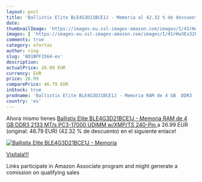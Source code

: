 ```yaml
---
layout: post
title: 'Ballistix Elite BLE4G3D21BCE1J - Memoria al 42.32 % de descuento'
date: 
thumbnailImage: 'https://images-eu.ssl-images-amazon.com/images/I/41rHw3Ex32L._SL200_.jpg'
images: [ 'https://images-eu.ssl-images-amazon.com/images/I/41rHw3Ex32L._SL200_.jpg' ]
comments: true
category: ofertas
author: ring
slug: 'B01BPF3564-es'
description:
actualPrice: 26.99 EUR
currency: EUR
price: 26.99
comparePrice: 46.79 EUR
inStock: true
prodname: 'Ballistix Elite BLE4G3D21BCE1J - Memoria RAM de 4 GB  DDR3  2133 MT/s  PC3-17000  UDIMM w/XMP/TS 240-Pin '
country: 'es'
---
```


Ahora mismo tienes [Ballistix Elite BLE4G3D21BCE1J - Memoria RAM de 4 GB  DDR3  2133 MT/s  PC3-17000  UDIMM w/XMP/TS 240-Pin ](https://www.amazon.es/dp/B01BPF3564/?tag=tolees-21) a 26.99 EUR (original: 46.79 EUR) (42.32 %  de descuento) en el siguiente enlace!

[![Ballistix Elite BLE4G3D21BCE1J - Memoria](https://images-eu.ssl-images-amazon.com/images/I/41rHw3Ex32L._SL200_.jpg)](https://www.amazon.es/dp/B01BPF3564/?tag=tolees-21)

[Visítala!!!](https://www.amazon.es/dp/B01BPF3564/?tag=tolees-21)

Links participate in Amazon Associate program and might generate a comission on qualifying sales
